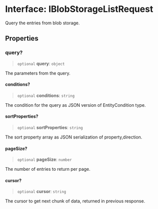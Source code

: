 # Interface: IBlobStorageListRequest

Query the entries from blob storage.

## Properties

### query?

> `optional` **query**: `object`

The parameters from the query.

#### conditions?

> `optional` **conditions**: `string`

The condition for the query as JSON version of EntityCondition type.

#### sortProperties?

> `optional` **sortProperties**: `string`

The sort property array as JSON serialization of property,direction.

#### pageSize?

> `optional` **pageSize**: `number`

The number of entries to return per page.

#### cursor?

> `optional` **cursor**: `string`

The cursor to get next chunk of data, returned in previous response.
